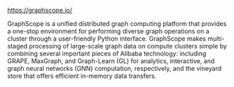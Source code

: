 https://graphscope.io/ 

GraphScope is a unified distributed graph computing platform that provides a one-stop environment for performing diverse graph operations on a cluster through a user-friendly Python interface. GraphScope makes multi-staged processing of large-scale graph data on compute clusters simple by combining several important pieces of Alibaba technology: including GRAPE, MaxGraph, and Graph-Learn (GL) for analytics, interactive, and graph neural networks (GNN) computation, respectively, and the vineyard store that offers efficient in-memory data transfers.